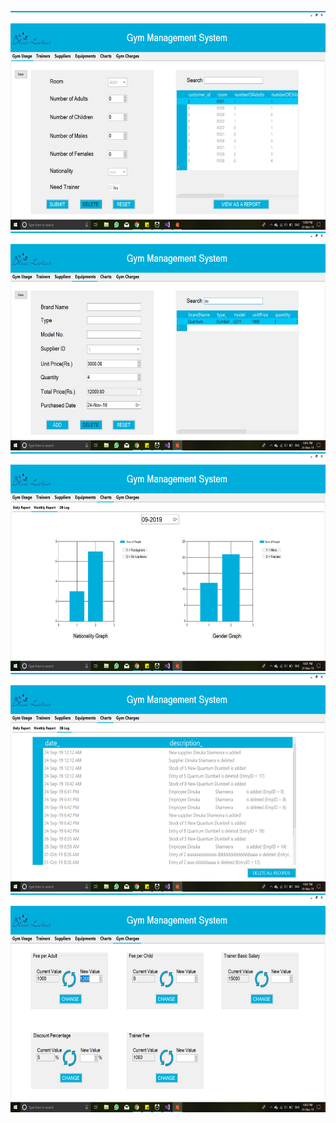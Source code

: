 


<p align="center">

  <img src="ScreenShots/2.JPG" alt="Logo" height="350">
  <img src="ScreenShots/3.JPG" alt="Logo" height="350">
  <img src="ScreenShots/4.JPG" alt="Logo" height="350">
  <img src="ScreenShots/5.JPG" alt="Logo" height="350">
  <img src="ScreenShots/6.JPG" alt="Logo" height="350">
  
  
</p>

